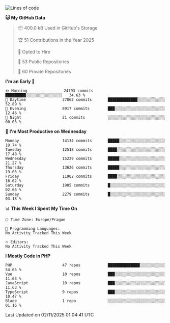 <!--START_SECTION:waka-->
![Lines of code](https://img.shields.io/badge/From%20Hello%20World%20I%27ve%20Written-20.3%20million%20lines%20of%20code-blue)

**🐱 My GitHub Data** 

> 📦 400.0 kB Used in GitHub's Storage 
 > 
> 🏆 51 Contributions in the Year 2025
 > 
> 💼 Opted to Hire
 > 
> 📜 53 Public Repositories 
 > 
> 🔑 60 Private Repositories 
 > 
**I'm an Early 🐤** 

```text
🌞 Morning                24793 commits       █████████░░░░░░░░░░░░░░░░   34.63 % 
🌆 Daytime                37862 commits       █████████████░░░░░░░░░░░░   52.89 % 
🌃 Evening                8917 commits        ███░░░░░░░░░░░░░░░░░░░░░░   12.46 % 
🌙 Night                  21 commits          ░░░░░░░░░░░░░░░░░░░░░░░░░   00.03 % 
```
📅 **I'm Most Productive on Wednesday** 

```text
Monday                   14134 commits       █████░░░░░░░░░░░░░░░░░░░░   19.74 % 
Tuesday                  12518 commits       ████░░░░░░░░░░░░░░░░░░░░░   17.48 % 
Wednesday                15229 commits       █████░░░░░░░░░░░░░░░░░░░░   21.27 % 
Thursday                 13626 commits       █████░░░░░░░░░░░░░░░░░░░░   19.03 % 
Friday                   11902 commits       ████░░░░░░░░░░░░░░░░░░░░░   16.62 % 
Saturday                 1905 commits        █░░░░░░░░░░░░░░░░░░░░░░░░   02.66 % 
Sunday                   2279 commits        █░░░░░░░░░░░░░░░░░░░░░░░░   03.18 % 
```


📊 **This Week I Spent My Time On** 

```text
🕑︎ Time Zone: Europe/Prague

💬 Programming Languages: 
No Activity Tracked This Week

🔥 Editors: 
No Activity Tracked This Week
```

**I Mostly Code in PHP** 

```text
PHP                      47 repos            ██████████████░░░░░░░░░░░   54.65 % 
Vue                      10 repos            ███░░░░░░░░░░░░░░░░░░░░░░   11.63 % 
JavaScript               10 repos            ███░░░░░░░░░░░░░░░░░░░░░░   11.63 % 
TypeScript               9 repos             ███░░░░░░░░░░░░░░░░░░░░░░   10.47 % 
Blade                    1 repo              ░░░░░░░░░░░░░░░░░░░░░░░░░   01.16 % 
```




 Last Updated on 02/11/2025 01:04:41 UTC
<!--END_SECTION:waka-->
<!--
**AlexKratky/AlexKratky** is a ✨ _special_ ✨ repository because its `README.md` (this file) appears on your GitHub profile.

Here are some ideas to get you started:

- 🔭 I’m currently working on ...
- 🌱 I’m currently learning ...
- 👯 I’m looking to collaborate on ...
- 🤔 I’m looking for help with ...
- 💬 Ask me about ...
- 📫 How to reach me: ...
- 😄 Pronouns: ...
- ⚡ Fun fact: ...
-->
